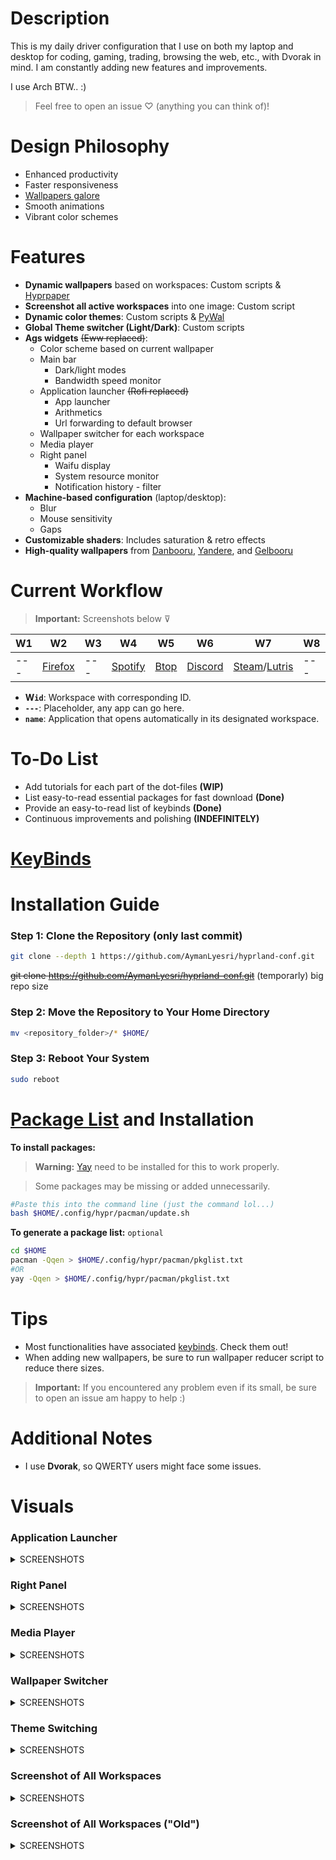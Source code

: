 # Description

This is my daily driver configuration that I use on both my laptop and desktop for coding, gaming, trading, browsing the web, etc., with Dvorak in mind. I am constantly adding new features and improvements.

I use Arch BTW.. :)

> Feel free to open an issue ♡ (anything you can think of)!

# Design Philosophy

- Enhanced productivity
- Faster responsiveness
- [Wallpapers galore](https://github.com/AymanLyesri/hyprland-conf/tree/master/wallpapers)
- Smooth animations
- Vibrant color schemes

# Features

- **Dynamic wallpapers** based on workspaces: Custom scripts & [Hyprpaper](https://github.com/hyprwm/hyprpaper)
- **Screenshot all active workspaces** into one image: Custom script
- **Dynamic color themes**: Custom scripts & [PyWal](https://github.com/dylanaraps/pywal)
- **Global Theme switcher (Light/Dark)**: Custom scripts
- **Ags widgets** ~~(Eww replaced)~~:
  - Color scheme based on current wallpaper
  - Main bar
    - Dark/light modes
    - Bandwidth speed monitor
  - Application launcher ~~(Rofi replaced)~~
    - App launcher
    - Arithmetics
    - Url forwarding to default browser
  - Wallpaper switcher for each workspace
  - Media player
  - Right panel
    - Waifu display
    - System resource monitor
    - Notification history - filter
- **Machine-based configuration** (laptop/desktop):
  - Blur
  - Mouse sensitivity
  - Gaps
- **Customizable shaders**: Includes saturation & retro effects
- **High-quality wallpapers** from [Danbooru](https://danbooru.donmai.us), [Yandere](https://yande.re), and [Gelbooru](https://gelbooru.com)

# Current Workflow

> **Important:** Screenshots below ⊽

| W1  | W2                                                  | W3  | W4                                                  | W5                                           | W6                                                  | W7                                                                            | W8  | W9  | W10   |
| --- | --------------------------------------------------- | --- | --------------------------------------------------- | -------------------------------------------- | --------------------------------------------------- | ----------------------------------------------------------------------------- | --- | --- | ----- |
| --- | [Firefox](https://wiki.archlinux.org/title/firefox) | --- | [Spotify](https://wiki.archlinux.org/title/spotify) | [Btop](https://github.com/aristocratos/btop) | [Discord](https://wiki.archlinux.org/title/Discord) | [Steam](https://wiki.archlinux.org/title/steam)/[Lutris](https://lutris.net/) | --- | --- | Games |

- **W`id`**: Workspace with corresponding ID.
- **`---`**: Placeholder, any app can go here.
- **`name`**: Application that opens automatically in its designated workspace.

# To-Do List

- Add tutorials for each part of the dot-files **(WIP)**
- List easy-to-read essential packages for fast download **(Done)**
- Provide an easy-to-read list of keybinds **(Done)**
- Continuous improvements and polishing **(INDEFINITELY)**

# [KeyBinds](https://github.com/AymanLyesri/hyprland-conf/blob/master/.config/hypr/configs/keybinds.conf)

# Installation Guide

### Step 1: Clone the Repository (only last commit)

```bash
git clone --depth 1 https://github.com/AymanLyesri/hyprland-conf.git
```

~~git clone https://github.com/AymanLyesri/hyprland-conf.git~~ (temporarly) big repo size

### Step 2: Move the Repository to Your Home Directory

```bash
mv <repository_folder>/* $HOME/
```

### Step 3: Reboot Your System

```bash
sudo reboot
```

# [Package List](https://github.com/AymanLyesri/hyprland-conf/blob/master/.config/hypr/pacman/pkglist.txt) and Installation

**To install packages:**

> **Warning:** [Yay](https://github.com/Jguer/yay) need to be installed for this to work properly.

> Some packages may be missing or added unnecessarily.

```bash
#Paste this into the command line (just the command lol...)
bash $HOME/.config/hypr/pacman/update.sh
```

**To generate a package list:** `optional`

```bash
cd $HOME
pacman -Qqen > $HOME/.config/hypr/pacman/pkglist.txt
#OR
yay -Qqen > $HOME/.config/hypr/pacman/pkglist.txt
```

# Tips

- Most functionalities have associated [keybinds](https://github.com/AymanLyesri/hyprland-conf/blob/master/.config/hypr/configs/keybinds.conf). Check them out!
- When adding new wallpapers, be sure to run wallpaper reducer script to reduce there sizes.

> **Important:** If you encountered any problem even if its small, be sure to open an issue am happy to help :)

# Additional Notes

- I use **Dvorak**, so QWERTY users might face some issues.

# Visuals

### Application Launcher

<details>
  <summary>SCREENSHOTS</summary>

#### Apps

![1727169030_grim](https://github.com/user-attachments/assets/1de43c71-da3c-495c-885f-0b5b0f2f73a2)

#### Emojis

![1727198590_grim](https://github.com/user-attachments/assets/09c48f18-1d7f-499e-be24-efb836cc7821)

#### Arithmetics

![1727169606_grim](https://github.com/user-attachments/assets/e4610919-ab8b-44fb-8349-3ce124974281)

#### URLs

![1727169383_grim](https://github.com/user-attachments/assets/6d3ffd8e-8693-4e04-952e-a6d54d707c77)

</details>

### Right Panel

<details>
  <summary>SCREENSHOTS</summary>
  <img src="https://github.com/user-attachments/assets/52d5ea0c-fd64-4890-8bcb-b4832819ce2a" alt="Right Panel">
</details>

### Media Player

<details>
  <summary>SCREENSHOTS</summary>
  <img src="https://github.com/user-attachments/assets/1c56869d-8b83-457a-8f28-b6006ae83fdb" alt="Media Player">
</details>

### Wallpaper Switcher

<details>
  <summary>SCREENSHOTS</summary>

![1727169881_grim](https://github.com/user-attachments/assets/821dc6b8-386c-4fb2-9223-05f44e0ba046)

</details>

### Theme Switching

<details>
  <summary>SCREENSHOTS</summary>
  <img src="https://github.com/user-attachments/assets/f3321fb4-9992-4133-b860-c2e7b8f246d6" alt="Theme Switching 1">
  <img src="https://github.com/user-attachments/assets/87da3faa-fbc4-47d8-9901-354e54f5452e" alt="Theme Switching 2">
</details>

### Screenshot of All Workspaces

<details>
  <summary>SCREENSHOTS</summary>
  <img src="https://github.com/user-attachments/assets/3166118e-3023-4434-985b-23ae02b8aed2" alt="All Workspaces">
</details>

### Screenshot of All Workspaces ("Old")

<details>
  <summary>SCREENSHOTS</summary>
  <img src="https://github.com/AymanLyesri/hyprland-conf/assets/80812811/c84884a7-ce5b-4363-a2fb-8a6ccebc05c5" alt="Old Workspaces">
</details>
